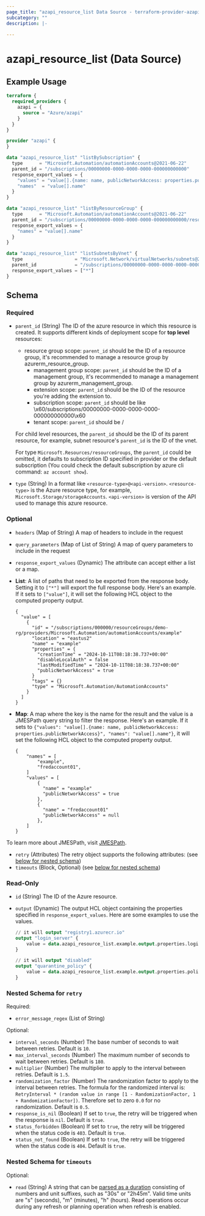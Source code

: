 ```yaml
---
page_title: "azapi_resource_list Data Source - terraform-provider-azapi"
subcategory: ""
description: |-
  
---
```


# azapi_resource_list (Data Source)

## Example Usage

```terraform
terraform {
  required_providers {
    azapi = {
      source = "Azure/azapi"
    }
  }
}

provider "azapi" {
}

data "azapi_resource_list" "listBySubscription" {
  type      = "Microsoft.Automation/automationAccounts@2021-06-22"
  parent_id = "/subscriptions/00000000-0000-0000-0000-000000000000"
  response_export_values = {
    "values" = "value[].{name: name, publicNetworkAccess: properties.publicNetworkAccess}"
    "names"  = "value[].name"
  }
}

data "azapi_resource_list" "listByResourceGroup" {
  type      = "Microsoft.Automation/automationAccounts@2021-06-22"
  parent_id = "/subscriptions/00000000-0000-0000-0000-000000000000/resourceGroups/rg1"
  response_export_values = {
    "names" = "value[].name"
  }
}

data "azapi_resource_list" "listSubnetsByVnet" {
  type                   = "Microsoft.Network/virtualNetworks/subnets@2021-02-01"
  parent_id              = "/subscriptions/00000000-0000-0000-0000-000000000000/resourceGroups/rg1/providers/Microsoft.Network/virtualNetworks/vnet1"
  response_export_values = ["*"]
}
```

<!-- schema generated by tfplugindocs -->
## Schema

### Required

- `parent_id` (String) The ID of the azure resource in which this resource is created. It supports different kinds of deployment scope for **top level** resources:

  - resource group scope: `parent_id` should be the ID of a resource group, it's recommended to manage a resource group by azurerm_resource_group.
	- management group scope: `parent_id` should be the ID of a management group, it's recommended to manage a management group by azurerm_management_group.
	- extension scope: `parent_id` should be the ID of the resource you're adding the extension to.
	- subscription scope: `parent_id` should be like \x60/subscriptions/00000000-0000-0000-0000-000000000000\x60
	- tenant scope: `parent_id` should be /

  For child level resources, the `parent_id` should be the ID of its parent resource, for example, subnet resource's `parent_id` is the ID of the vnet.

  For type `Microsoft.Resources/resourceGroups`, the `parent_id` could be omitted, it defaults to subscription ID specified in provider or the default subscription (You could check the default subscription by azure cli command: `az account show`).
- `type` (String) In a format like `<resource-type>@<api-version>`. `<resource-type>` is the Azure resource type, for example, `Microsoft.Storage/storageAccounts`. `<api-version>` is version of the API used to manage this azure resource.

### Optional

- `headers` (Map of String) A map of headers to include in the request
- `query_parameters` (Map of List of String) A map of query parameters to include in the request
- `response_export_values` (Dynamic) The attribute can accept either a list or a map.

- **List**: A list of paths that need to be exported from the response body. Setting it to `["*"]` will export the full response body. Here's an example. If it sets to `["value"]`, it will set the following HCL object to the computed property output.

	```text
	{
	  "value" = [
		{
		  "id" = "/subscriptions/000000/resourceGroups/demo-rg/providers/Microsoft.Automation/automationAccounts/example"
		  "location" = "eastus2"
		  "name" = "example"
		  "properties" = {
			"creationTime" = "2024-10-11T08:18:38.737+00:00"
			"disableLocalAuth" = false
			"lastModifiedTime" = "2024-10-11T08:18:38.737+00:00"
			"publicNetworkAccess" = true
		  }
		  "tags" = {}
		  "type" = "Microsoft.Automation/AutomationAccounts"
		}
	  ]
	}
	```

- **Map**: A map where the key is the name for the result and the value is a JMESPath query string to filter the response. Here's an example. If it sets to `{"values": "value[].{name: name, publicNetworkAccess: properties.publicNetworkAccess}", "names": "value[].name"}`, it will set the following HCL object to the computed property output.

	```text
	{
		"names" = [
			"example",
			"fredaccount01",
		]
		"values" = [
			{
			  "name" = "example"
			  "publicNetworkAccess" = true
			},
			{
			  "name" = "fredaccount01"
			  "publicNetworkAccess" = null
			},
		]
	}
	```

To learn more about JMESPath, visit [JMESPath](https://jmespath.org/).
- `retry` (Attributes) The retry object supports the following attributes: (see [below for nested schema](#nestedatt--retry))
- `timeouts` (Block, Optional) (see [below for nested schema](#nestedblock--timeouts))

### Read-Only

- `id` (String) The ID of the Azure resource.
- `output` (Dynamic) The output HCL object containing the properties specified in `response_export_values`. Here are some examples to use the values.

	```terraform
	// it will output "registry1.azurecr.io"
	output "login_server" {
		value = data.azapi_resource_list.example.output.properties.loginServer
	}

	// it will output "disabled"
	output "quarantine_policy" {
		value = data.azapi_resource_list.example.output.properties.policies.quarantinePolicy.status
	}
	```

<a id="nestedatt--retry"></a>
### Nested Schema for `retry`

Required:

- `error_message_regex` (List of String)

Optional:

- `interval_seconds` (Number) The base number of seconds to wait between retries. Default is `10`.
- `max_interval_seconds` (Number) The maximum number of seconds to wait between retries. Default is `180`.
- `multiplier` (Number) The multiplier to apply to the interval between retries. Default is `1.5`.
- `randomization_factor` (Number) The randomization factor to apply to the interval between retries. The formula for the randomized interval is: `RetryInterval * (random value in range [1 - RandomizationFactor, 1 + RandomizationFactor])`. Therefore set to zero `0.0` for no randomization. Default is `0.5`.
- `response_is_nil` (Boolean) If set to `true`, the retry will be triggered when the response is `nil`. Default is `true`.
- `status_forbidden` (Boolean) If set to `true`, the retry will be triggered when the status code is `403`. Default is `true`.
- `status_not_found` (Boolean) If set to `true`, the retry will be triggered when the status code is `404`. Default is `true`.


<a id="nestedblock--timeouts"></a>
### Nested Schema for `timeouts`

Optional:

- `read` (String) A string that can be [parsed as a duration](https://pkg.go.dev/time#ParseDuration) consisting of numbers and unit suffixes, such as "30s" or "2h45m". Valid time units are "s" (seconds), "m" (minutes), "h" (hours). Read operations occur during any refresh or planning operation when refresh is enabled.
